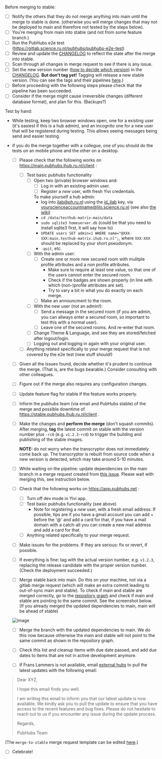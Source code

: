Before merging to stable:

- [ ] Notify the others that they do not merge anything into main until the merge to stable is done. (otherwise you will merge changes that may not be deployed to main and therefore not tested by the steps below).
- [ ] You're merging from main into stable (and not from some feature branch.) 
- [ ] Run the PubHubs e2e test (https://gitlab.science.ru.nl/pubhubs/pubhubs-e2e-test)
- [ ] Review and update the [CHANGELOG](CHANGELOG.md) to reflect the state after the merge into stable.
- [ ] Scan through all changes in merge request to see if there is any issue.
- [ ] Set the new version number  ([how to decide which version](https://gitlab.science.ru.nl/ilab/pubhubs_canonical/-/wikis/Tech-Information/Versioning)) in the [CHANGELOG](CHANGELOG.md). **But don't tag yet!** Tagging will release a new stable version. (You can see the tags and their pipelines [here](https://gitlab.science.ru.nl/ilab/pubhubs_canonical/-/tags).)
- [ ] Before proceeding with the following steps please check that the pipeline has been succeeded. 
- [ ] Consider if the merge might cause irreversible changes (different database format), and plan for this. (Backups?)

Test by hand:

- While testing, keep two browser windows open, one for a existing user (it's easiest if this is a hub admin), and an incognito one for a new user that will be registered during testing. This allows seeing messages being send and easier testing.
- If you do the merge together with a collegue, one of you should do the tests on an mobile phone and the other on a desktop.

  - [ ] Please check that the following works on https://main.pubhubs.ihub.ru.nl/client :
      - [ ] Test basic pubhubs functionality
        - [ ] Open two (private) browser windows and:
          - [ ] Log in with an existing admin user.
          - [ ] Register a *new* user, with fresh Yivi credentials.
                
          To make yourself a hub admin: 
            - log into ilab@ph.ru.nl using the [id_ilab](https://gitlab.science.ru.nl/ilab/ops/-/blob/main/ssh/id_ilab?ref_type=heads) key, via yourscienceaccountname@lilo.science.ru.nl (see also [the wiki](https://gitlab.science.ru.nl/ilab/pubhubs_canonical/-/wikis/Infrastructure))
            - `cd /data/testhub-matrix-main/data`
            - `sudo sqlite3 homeserver.db` (could be that you need to install sqlite3 first, it will say how to)
            - `UPDATE users SET admin=1 WHERE name="@XXX-XXX:main.testhub-matrix.ihub.ru.nl";`, where `XXX-XXX` should be replaced by your short pseudonym.
            - `.quit`, etc.
        - [ ] With the admin user:
          - [ ] Create one or more new secured room with mulitple profile attributes and a non profile attributes.
            - Make sure to require at least one value, so that one of the users cannot enter the secured room.
            - Check if the badges are shown properly (in line with which (non-)profile attributes are set).
            - Try to vary a bit in what you do exactly on each merge.
          - [ ] Make an announcment to the room.
        - [ ] With the new user (not an admin!):
          - [ ] Send a message in the secured room (if you are admin, you can allways enter a secured room, so important to test this with a normal user).
          - [ ] Leave one of the secured rooms. And re-enter that room.
        - [ ] Change Theme & Language, and see they are stored/fetched after logout/login.
        - [ ] Logging out and logging in again with your original user.
      - [ ] Anything related specifically to your merge request that is not covered by the e2e test (new stuff should!)

  - [ ] Given all the issues found, decide whether it's prudent to continue the merge.  (That is, are the bugs bearable.) Consider consulting with other colleagues.
  - [ ] Figure out if the merge also requires any configuration changes.
  - [ ] Update feature flag for stable if the feature works properly.
  - [ ] Inform the pubhubs team (via email and PubHubs stable) of the merge and possible downtime of https://stable.pubhubs.ihub.ru.nl/client . 
  - [ ] Make the changes and **perform the merge** (don't squash commits). After merging, **tag** the latest commit on stable with the version number plus `-rc0` (e.g. `v1.2.3-rc0`) to trigger the building and publishing of the stable images. 
        
    **NOTE:** do not worry when the transcryptor does not immediately come back up.  The transcryptor is rebuilt from source code when a new version is detected, which may take around 5-10 minutes. 
  - [ ] While waiting on the pipeline: update dependencies on the main branch in a merge request created from [this issue](https://gitlab.science.ru.nl/ilab/pubhubs_canonical/-/issues/new?issuable_template=update-dependencies&issue[title]=Updating%20dependencies%20on%2020yy-mm-dd). Please wait with merging this, see instruction below.
  - [ ] Check that the following works on https://app.pubhubs.net :
    - [ ] Turn off dev mode in Yivi app. 
    - [ ] Test basic pubhubs functionality (see above)
      - Note for registering a *new* user, with a fresh email address: If possible, tips are if you have a gmail account you can add +<date> before the '@' and add a card for that, if you have a mail domain with a catch-all you can create a new mail address and add a card for that.
    - [ ] Anything related specifically to your merge request.
  - [ ] Make issues for the problems. If they are serious:  fix or revert, if possible.
  - [ ] If everything is fine:  tag with the actual version number, e.g. `v1.2.3`, replacing the release candidate with the proper version number.  (Check the deployment succeeded.)
  - [ ] Merge stable back into main. Do this on your machine, not via a gitlab merge request (which will make an extra commit leading to out-of-sync main and stable). To check if main and stable are merged correctly, go to the [repository graph](https://gitlab.science.ru.nl/ilab/pubhubs_canonical/-/network/main?ref_type=heads) and check if main and stable are pointing to the same commit. See the screenshot below. (If you already merged the updated dependencies to main, main will be ahead of stable)

  ![image](/uploads/478c467465270fe24b4e3ec6ee32cc3b/image.png)
  - [ ] Merge the branch with the updated dependencies to main. We do this now because otherwise the main and stable will not point to the same commit as shown in the repository graph.
  - [ ] Check this list and cleanup items with due date passed, and add due dates to items that are not in active development anymore.
       
  - [ ] If Frans Lammers is not available, email [external hubs](https://gitlab.science.ru.nl/ilab/pubhubs_canonical/-/wikis/Tech-Information/External-Hub-Deployment) to pull the latest updates with the following email:

> Dear XYZ,
> 
> I hope this email finds you well.
> 
> I am writing this email to inform you that our latest update is now available. We kindly ask you to pull the update to ensure that you have access to the recent features and bug fixes.
> Please do not hesitate to reach out to us if you encounter any issue during the update process.
> 
> Regards,
>
> PubHubs Team

(The `merge-to-stable` merge request template can be edited [here](https://gitlab.science.ru.nl/ilab/pubhubs_canonical/-/edit/main/.gitlab/merge_request_templates/merge-to-stable.md).)
  - [ ] Celebrate!

